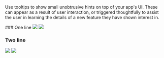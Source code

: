 Use tooltips to show small unobtrusive hints on top of your app's UI. These can appear as a result of user interaction, or triggered thoughtfully to assist the user in learning the details of a new feature they have shown interest in.

<DisplayToggle onText="Dark" offText="Light" label="Theme Switcher">
### One line

<img className="off" src="https://res-1.cdn.office.net/files/fabric-cdn-prod_20230815.002/fabric-website/images/controls/android/updated/img_tooltip_01_oneline_light.png?text=LightMode" />
<img className="on" src="https://res-1.cdn.office.net/files/fabric-cdn-prod_20230815.002/fabric-website/images/controls/android/updated/img_tooltip_01_oneline_dark.png?text=DarkMode" />

### Two line

<img className="off" src="https://res-1.cdn.office.net/files/fabric-cdn-prod_20230815.002/fabric-website/images/controls/android/updated/img_tooltip_02_twoline_light.png?text=LightMode" />
<img className="on" src="https://res-1.cdn.office.net/files/fabric-cdn-prod_20230815.002/fabric-website/images/controls/android/updated/img_tooltip_02_twoline_dark.png?text=DarkMode" />

</DisplayToggle>
